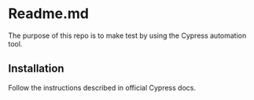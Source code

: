 <h1>Readme.md</h2>
<p>
The purpose of this repo is to make test by using the Cypress automation tool.
</p>
<h2>Installation</h2>
<p>
Follow the instructions described in official <a hreff="https://docs.cypress.io/guides/getting-started/installing-cypress" target="_blank">Cypress docs</a>.
</p>